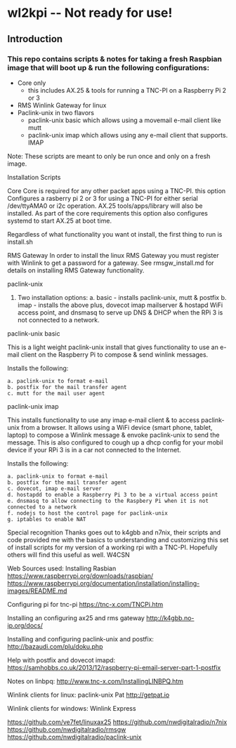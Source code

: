 # wl2kpi -- Not ready for use!

## Introduction

### This repo contains scripts & notes for taking a fresh Raspbian image that will boot up & run the following configurations:

* Core only
	* this includes AX.25 & tools for running a TNC-PI on a Raspberry Pi 2 or 3
* RMS Winlink Gateway for linux
* Paclink-unix in two flavors
	* paclink-unix basic which allows using a movemail e-mail client like mutt
	* paclink-unix imap which allows using any e-mail client that supports. IMAP

Note: These scripts are meant to only be run once and only on a fresh image.

Installation Scripts

Core
Core is required for any other packet apps using a TNC-PI. this option Configures a 
rasberry pi 2 or 3 for using a TNC-PI for either serial /dev/ttyAMA0 or i2c operation.
AX.25 tools/apps/library will also be installed. As part of the core requirements this
option also configures systemd to start AX.25 at boot time.

Regardless of what functionality you want ot install, the first thing to run is install.sh 

RMS Gateway
In order to install the linux RMS Gateway you must register with Winlink to get a password
for a gateway.
See rmsgw_install.md for details on installing RMS Gateway functionality.

paclink-unix
1. Two installation options:
	a. basic - installs paclink-unix, mutt & postfix
	b. imap - installs the above plus, dovecot imap mailserver & hostapd WiFi access point,
       and dnsmasq to serve up DNS & DHCP when the RPi 3 is not connected to a network.
	
paclink-unix basic

This is a light weight paclink-unix install that gives functionality to use an e-mail client 
on the Raspberry Pi to compose & send winlink messages.

Installs the following:

	a. paclink-unix to format e-mail
	b. postfix for the mail transfer agent
	c. mutt for the mail user agent

paclink-unix imap

This installs functionality to use any imap e-mail client & to access paclink-unix from a browser.
It allows using a WiFi device (smart phone, tablet, laptop) to compose a Winlink message & envoke 
paclink-unix to send the message. This is also configured to cough up a dhcp config for your mobil 
device if your RPi 3 is in a car not connected to the Internet.

Installs the following:

	a. paclink-unix to format e-mail
	b. postfix for the mail transfer agent
	c. dovecot, imap e-mail server
	d. hostapdd to enable a Raspberry Pi 3 to be a virtual access point
	e. dnsmasq to allow connecting to the Raspbery Pi when it is not connected to a network
	f. nodejs to host the control page for paclink-unix
	g. iptables to enable NAT
	
Special recognition
Thanks goes out to k4gbb and n7nix, their scripts and code provided me with the basics to understanding 
and customizing this set of install scripts for my version of a working rpi with a TNC-PI. Hopefully others
will find this useful as well.
W4CSN

Web Sources used:
Installing Rasbian
https://www.raspberrypi.org/downloads/raspbian/
https://www.raspberrypi.org/documentation/installation/installing-images/README.md

Configuring pi for tnc-pi
https://tnc-x.com/TNCPi.htm

Installing an configuring ax25 and rms gateway
http://k4gbb.no-ip.org/docs/

Installing and configuring paclink-unix and postfix:
http://bazaudi.com/plu/doku.php

Help with postfix and dovecot imapd:
https://samhobbs.co.uk/2013/12/raspberry-pi-email-server-part-1-postfix

Notes on linbpq:
http://www.tnc-x.com/InstallingLINBPQ.htm

Winlink clients for linux:
paclink-unix
Pat   http://getpat.io

Winlink clients for windows:
Winlink Express

https://github.com/ve7fet/linuxax25
https://github.com/nwdigitalradio/n7nix
https://github.com/nwdigitalradio/rmsgw
https://github.com/nwdigitalradio/paclink-unix
